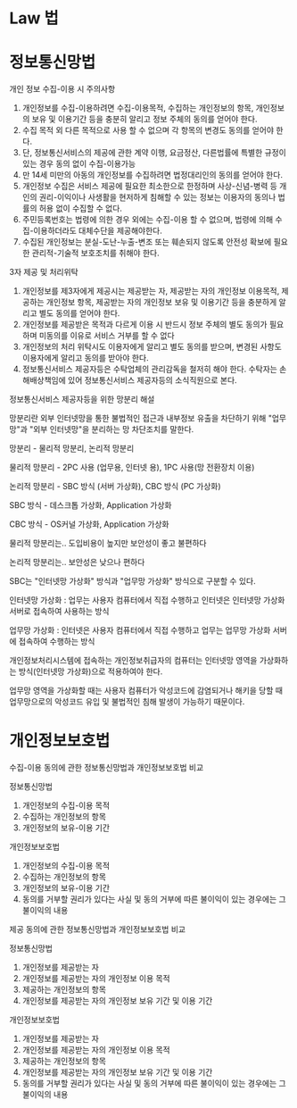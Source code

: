 # Law 법

# 정보통신망법

개인 정보 수집-이용 시 주의사항

1. 개인정보를 수집-이용하려면 수집-이용목적, 수집하는 개인정보의 항목, 개인정보의 보유 및 이용기간 등을 충분히 알리고 정보 주체의 동의를 얻어야 한다.
2. 수집 목적 외 다른 목적으로 사용 할 수 없으며 각 항목의 변경도 동의를 얻어야 한다.
3. 단, 정보통신서비스의 제공에 관한 계약 이행, 요금정산, 다른법률에 특별한 규정이 있는 경우 동의 없이 수집-이용가능
4. 만 14세 미만의 아동의 개인정보를 수집하려면 법정대리인의 동의를 얻어야 한다.
5. 개인정보 수집은 서비스 제공에 필요한 최소한으로 한정하며 사상-신념-병력 등 개인의 권리-이익이나 사생활을 현저하게 침해할 수 있는 정보는 이용자의 동의나 법률의 허용 없이 수집할 수 없다.
6. 주민등록번호는 법령에 의한 경우 외에는 수집-이용 할 수 없으며, 법령에 의해 수집-이용하더라도 대체수단을 제공해야한다.
7. 수집된 개인정보는 분실-도난-누출-변조 또는 훼손되지 않도록 안전성 확보에 필요한 관리적-기술적 보호조치를 취해야 한다.

3자 제공 및 처리위탁

1. 개인정보를 제3자에게 제공시는 제공받는 자, 제공받는 자의 개인정보 이용목적, 제공하는 개인정보 항목, 제공받는 자의 개인정보 보유 및 이용기간 등을 충분하게 알리고 별도 동의를 얻어야 한다.
2. 개인정보를 제공받은 목적과 다르게 이용 시 반드시 정보 주체의 별도 동의가 필요하며 미동의를 이유로 서비스 거부를 할 수 없다
3. 개인정보의 처리 위탁시도 이용자에게 알리고 별도 동의를 받으며, 변경된 사항도 이용자에게 알리고 동의를 받아야 한다.
4. 정보통신서비스 제공자등은 수탁업체의 관리감독을 철저히 해야 한다. 수탁자는 손해배상책임에 있어 정보통신서비스 제공자등의 소식직원으로 본다.

정보통신서비스 제공자등을 위한 망분리 해설

망분리란 외부 인터넷망을 통한 불법적인 접근과 내부정보 유출을 차단하기 위해 "업무망"과 "외부 인터넷망"을 분리하는 망 차단조치를 말한다.

망분리 - 물리적 망분리, 논리적 망분리

물리적 망분리 - 2PC 사용 (업무용, 인터넷 용), 1PC 사용(망 전환장치 이용)

논리적 망분리 - SBC 방식 (서버 가상화), CBC 방식 (PC 가상화)

SBC 방식 - 데스크톱 가상화, Application 가상화

CBC 방식 - OS커널 가상화, Application 가상화

물리적 망분리는.. 도입비용이 높지만 보안성이 좋고 불편하다

논리적 망분리는.. 보안성은 낮으나 편하다

SBC는 "인터넷망 가상화" 방식과 "업무망 가상화" 방식으로 구분할 수 있다.

인터넷망 가상화 : 업무는 사용자 컴퓨터에서 직접 수행하고 인터넷은 인터넷망 가상화 서버로 접속하여 사용하는 방식

업무망 가상화 : 인터넷은 사용자 컴퓨터에서 직접 수행하고 업무는 업무망 가상화 서버에 접속하여 수행하는 방식

개인정보처리시스템에 접속하는 개인정보취급자의 컴퓨터는 인터넷망 영역을 가상화하는 방식(인터넷망 가상화)으로 적용하여야 한다.

업무망 영역을 가상화할 때는 사용자 컴퓨터가 악성코드에 감염되거나 해키을 당할 때 업무망으로의 악성코드 유입 및 불법적인 침해 발생이 가능하기 때문이다.

# 개인정보보호법

수집-이용 동의에 관한 정보통신망법과 개인정보보호법 비교

정보통신망법
1. 개인정보의 수집-이용 목적
2. 수집하는 개인정보의 항목
3. 개인정보의 보유-이용 기간

개인정보보호법
1. 개인정보의 수집-이용 목적
2. 수집하는 개인정보의 항목
3. 개인정보의 보유-이용 기간
4. 동의를 거부할 권리가 있다는 사실 및 동의 거부에 따른 불이익이 있는 경우에는 그 불이익의 내용

제공 동의에 관한 정보통신망법과 개인정보보호법 비교

정보통신망법
1. 개인정보를 제공받는 자
2. 개인정보를 제공받는 자의 개인정보 이용 목적
3. 제공하는 개인정보의 항목
4. 개인정보를 제공받는 자의 개인정보 보유 기간 및 이용 기간

개인정보보호법
1. 개인정보를 제공받는 자
2. 개인정보를 제공받는 자의 개인정보 이용 목적
3. 제공하는 개인정보의 항목
4. 개인정보를 제공받는 자의 개인정보 보유 기간 및 이용 기간
5. 동의를 거부할 권리가 있다는 사실 및 동의 거부에 따른 불이익이 있는 경우에는 그 불이익의 내용

